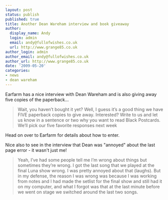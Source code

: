 ```yaml
---
layout: post
status: publish
published: true
title: Another Dean Wareham interview and book giveaway
author:
  display_name: Andy
  login: admin
  email: andy@fullofwishes.co.uk
  url: http://www.grange85.co.uk
author_login: admin
author_email: andy@fullofwishes.co.uk
author_url: http://www.grange85.co.uk
date: '2009-05-20'
categories:
- news
- dean wareham
---
```

<p>Earfarm has a nice interview with Dean Wareham and is also giving away five copies of the paperback...</p>
<blockquote><p>Wait, you haven’t bought it yet? Well, I guess it’s a good thing we have FIVE paperback copies to give away. Interested? Write to us and let us know in a sentence or two why you want to read Black Postcards. We’ll pick our five favorite responses next week</p></blockquote>
<p>Head on over to Earfarm for details about how to enter.</p>
<p>Nice also to see in the interview that Dean was "annoyed" about the last page error - it wasn't just me!</p>
<blockquote><p>Yeah, I’ve had some people tell me I’m wrong about things but sometimes they’re wrong. I got the last song that we played at the final Luna show wrong. I was pretty annoyed about that (laughs). But in my defense, the reason I was wrong was because I was working from notes and I had made the setlist for the final show and still had it on my computer, and what I forgot was that at the last minute before we went on stage we switched around the last two songs.</p></blockquote>
